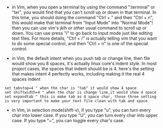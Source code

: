 - in Vim, when you open a terminal by using the command ":terminal" or "ter", you would find that you can't scroll up or down in that terminal. In this time, you should doing the command "Ctrl + \" and then "Ctrl + n", this would make that terminal from "Input Mode" into "Normal Mode"! then you can use vim's jklh or other usual command to scroll up or down. You can use press "i" to go back to input mode just like editing text files.  For more details, "Ctrl + /" is actually telling vim that you want to do some special control, and then "Ctrl + n" is one of the special control.

- in Vim, the default intent when you push tab or change line, then file would show you 8 spaces, it's actually linux core's indent style. In most project cases, the spaces that indent should be is 4. here's the setting that makes intent 4 perfectly works, including making it the real 4 spaces indent
```
set tabstop=4 " when the char is "tab" it would show 4 space
set shiftwidth=4 " when the char is change line,it would show 4 space
set expandtab " this is make tab as 4 space char, those three setting is very important to make your text file clean with tab and space
```

- in Vim, in selection mode(shift-v), if you type "u", you can turn every char into lower case. If you type "U", you can turn every char into upper case. If you type "~", you can toggle every char's case.
